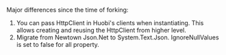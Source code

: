 Major differences since the time of forking:
1. You can pass HttpClient in Huobi's clients when instantiating. This allows creating and reusing the HttpClient from higher level.
2. Migrate from Newtown Json.Net to System.Text.Json. IgnoreNullValues is set to false for all property.